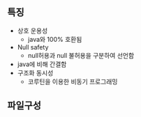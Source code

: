 ## 특징
- 상호 운용성
	- java와 100% 호환됨
- Null safety
	- null허용과 null 불허용을 구분하여 선언함
- java에 비해 간결함
- 구조화 동시성
	- 코루틴을 이용한 비동기 프로그래밍

## 파일구성